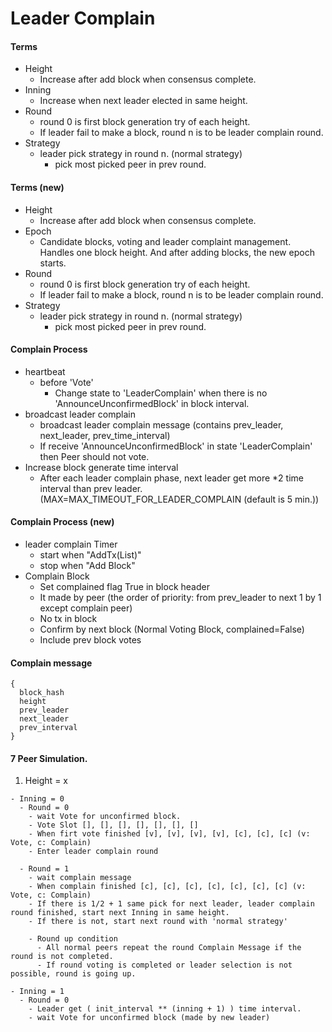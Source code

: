 # Leader Complain

#### Terms
 * Height
   - Increase after add block when consensus complete.
 * Inning
   - Increase when next leader elected in same height.
 * Round
   - round 0 is first block generation try of each height.
   - If leader fail to make a block, round n is to be leader complain round.
 * Strategy
   - leader pick strategy in round n. (normal strategy)
     - pick most picked peer in prev round.


#### Terms (new)
 * Height
   - Increase after add block when consensus complete.
 * Epoch 
   - Candidate blocks, voting and leader complaint management. Handles one block height. And after adding blocks, the new epoch starts.
 * Round
   - round 0 is first block generation try of each height.
   - If leader fail to make a block, round n is to be leader complain round.
 * Strategy
   - leader pick strategy in round n. (normal strategy)
     - pick most picked peer in prev round.
 
#### Complain Process
  * heartbeat
    - before 'Vote'
      - Change state to 'LeaderComplain' when there is no 'AnnounceUnconfirmedBlock' in block interval.
  * broadcast leader complain
    - broadcast leader complain message (contains prev_leader, next_leader, prev_time_interval)
    - If receive 'AnnounceUnconfirmedBlock' in state 'LeaderComplain' then Peer should not vote.
  * Increase block generate time interval
    - After each leader complain phase, next leader get more *2 time interval than prev leader.
      (MAX=MAX_TIMEOUT_FOR_LEADER_COMPLAIN (default is 5 min.))


#### Complain Process (new)
 * leader complain Timer
   - start when "AddTx(List)"
   - stop when "Add Block"
 * Complain Block
   - Set complained flag True in block header
   - It made by peer (the order of priority: from prev_leader to next 1 by 1 except complain peer)
   - No tx in block
   - Confirm by next block (Normal Voting Block, complained=False)
   - Include prev block votes

#### Complain message
  ```
  {
    block_hash
    height  
    prev_leader
    next_leader
    prev_interval
  }
  ```    

#### 7 Peer Simulation.
  1. Height = x
  
    - Inning = 0 
      - Round = 0
        - wait Vote for unconfirmed block.
        - Vote Slot [], [], [], [], [], [], []
        - When firt vote finished [v], [v], [v], [v], [c], [c], [c] (v: Vote, c: Complain)
        - Enter leader complain round
        
      - Round = 1
        - wait complain message 
        - When complain finished [c], [c], [c], [c], [c], [c], [c] (v: Vote, c: Complain)
        - If there is 1/2 + 1 same pick for next leader, leader complain round finished, start next Inning in same height.
        - If there is not, start next round with 'normal strategy'

        - Round up condition
          - All normal peers repeat the round Complain Message if the round is not completed.
          - If round voting is completed or leader selection is not possible, round is going up.
        
    - Inning = 1
      - Round = 0
        - Leader get ( init_interval ** (inning + 1) ) time interval.
        - wait Vote for unconfirmed block (made by new leader)
 